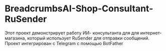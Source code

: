 # BreadcrumbsAI-Shop-Consultant-RuSender
Этот проект демонстрирует работу ИИ- консультанта для для интернет-магазина, который использует RuSender для отправки сообщений. Проект интегрирован с Telegram с помощью BotFather

